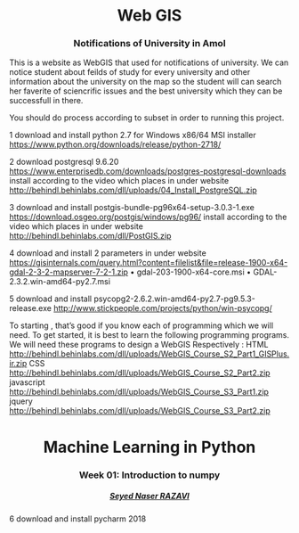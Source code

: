 <div class="alert alert-info">
    <h1 align="center">Web GIS</h1>
    <h3 align="center">Notifications of University in Amol</h3>
</div>

This is a website as WebGIS that used for notifications of university. We can notice student about feilds of study for every university and other information about the university on the map so the student will can search her faverite of sciencrific issues and the best university which they can be successfull in there.

You should do process according to subset in order to running this project.

1 download and install python 2.7  for Windows x86/64 MSI installer
https://www.python.org/downloads/release/python-2718/


2 download postgresql 9.6.20
https://www.enterprisedb.com/downloads/postgres-postgresql-downloads
install according to the video which places in under website
http://behindl.behinlabs.com/dll/uploads/04_Install_PostgreSQL.zip


3 download and install postgis-bundle-pg96x64-setup-3.0.3-1.exe
https://download.osgeo.org/postgis/windows/pg96/
install according to the video which places in under website
http://behindl.behinlabs.com/dll/PostGIS.zip


4 download and install 2 parameters in under website
https://gisinternals.com/query.html?content=filelist&file=release-1900-x64-gdal-2-3-2-mapserver-7-2-1.zip
•	gdal-203-1900-x64-core.msi
•	GDAL-2.3.2.win-amd64-py2.7.msi

5 download and install psycopg2-2.6.2.win-amd64-py2.7-pg9.5.3-release.exe
http://www.stickpeople.com/projects/python/win-psycopg/

To starting , that’s good if you know each of programming which we will need.
To get started, it is best to learn the following programming programs. We will need these programs to design a WebGIS
Respectively :
HTML
http://behindl.behinlabs.com/dll/uploads/WebGIS_Course_S2_Part1_GISPlus.ir.zip
CSS
http://behindl.behinlabs.com/dll/uploads/WebGIS_Course_S2_Part2.zip
javascript
http://behindl.behinlabs.com/dll/uploads/WebGIS_Course_S3_Part1.zip
jquery
http://behindl.behinlabs.com/dll/uploads/WebGIS_Course_S3_Part2.zip


<div class="alert alert-info">
    <h1 align="center">Machine Learning in Python</h1>
    <h3 align="center">Week 01: Introduction to numpy</h3>
    <h5 align="center"><a href="http://www.snrazavi.ir/ml-with-python">Seyed Naser RAZAVI</a></h5>
</div>

6 download and install pycharm 2018

